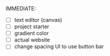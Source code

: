 IMMEDIATE:

- [ ] text editor (canvas)
- [ ] project starter
- [ ] gradient color
- [ ] actual website
- [ ] change spacing UI to use button bar

